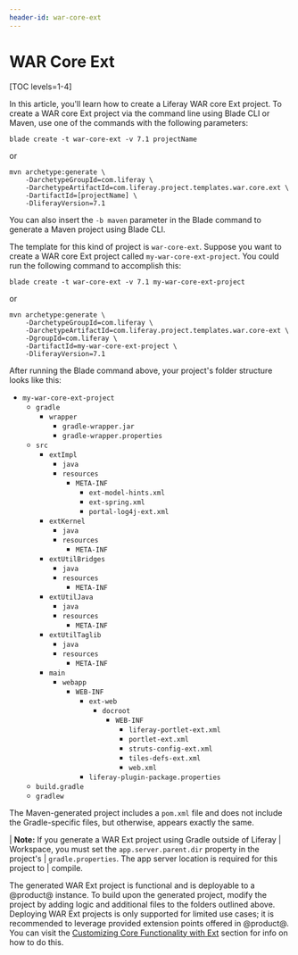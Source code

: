 ```yaml
---
header-id: war-core-ext
---
```


# WAR Core Ext

[TOC levels=1-4]

In this article, you'll learn how to create a Liferay WAR core Ext project. To
create a WAR core Ext project via the command line using Blade CLI or Maven, use
one of the commands with the following parameters:

    blade create -t war-core-ext -v 7.1 projectName

or

    mvn archetype:generate \
        -DarchetypeGroupId=com.liferay \
        -DarchetypeArtifactId=com.liferay.project.templates.war.core.ext \
        -DartifactId=[projectName] \
        -DliferayVersion=7.1

You can also insert the `-b maven` parameter in the Blade command to generate a
Maven project using Blade CLI.

The template for this kind of project is `war-core-ext`. Suppose you want to
create a WAR core Ext project called `my-war-core-ext-project`. You could run
the following command to accomplish this:

    blade create -t war-core-ext -v 7.1 my-war-core-ext-project

or

    mvn archetype:generate \
        -DarchetypeGroupId=com.liferay \
        -DarchetypeArtifactId=com.liferay.project.templates.war.core-ext \
        -DgroupId=com.liferay \
        -DartifactId=my-war-core-ext-project \
        -DliferayVersion=7.1

After running the Blade command above, your project's folder structure looks
like this: 

- `my-war-core-ext-project`
    - `gradle`
        - `wrapper`
            - `gradle-wrapper.jar`
            - `gradle-wrapper.properties`
    - `src`
        - `extImpl`
            - `java`
            - `resources`
                - `META-INF`
                    - `ext-model-hints.xml`
                    - `ext-spring.xml`
                    - `portal-log4j-ext.xml`
        - `extKernel`
            - `java`
            - `resources`
                - `META-INF`
        - `extUtilBridges`
            - `java`
            - `resources`
                - `META-INF`
        - `extUtilJava`
            - `java`
            - `resources`
                - `META-INF`
        - `extUtilTaglib`
            - `java`
            - `resources`
                - `META-INF`
        - `main`
            - `webapp`
                - `WEB-INF`
                    - `ext-web`
                        - `docroot`
                            - `WEB-INF`
                                - `liferay-portlet-ext.xml`
                                - `portlet-ext.xml`
                                - `struts-config-ext.xml`
                                - `tiles-defs-ext.xml`
                                - `web.xml`
                    - `liferay-plugin-package.properties`
    - `build.gradle`
    - `gradlew`

The Maven-generated project includes a `pom.xml` file and does not include the
Gradle-specific files, but otherwise, appears exactly the same.

| **Note:** If you generate a WAR Ext project using Gradle outside of Liferay
| Workspace, you must set the `app.server.parent.dir` property in the project's
| `gradle.properties`. The app server location is required for this project to
| compile.

The generated WAR Ext project is functional and is deployable to a @product@ instance.
To build upon the generated project, modify the project by adding logic and
additional files to the folders outlined above. Deploying WAR Ext projects is
only supported for limited use cases; it is recommended to leverage provided
extension points offered in @product@. You can visit the
[Customizing Core Functionality with Ext](/docs/7-1/reference/-/knowledge_base/r/customizing-core-functionality-with-ext)
section for info on how to do this.
